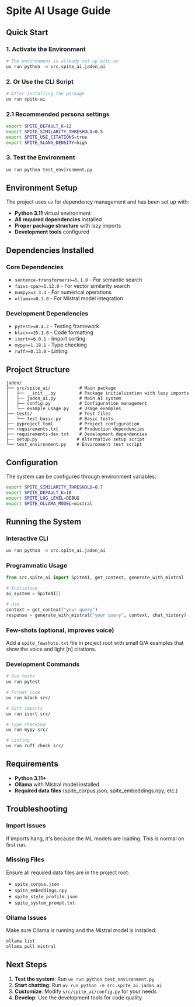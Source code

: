 # Spite AI Usage Guide

## Quick Start

### 1. Activate the Environment
```bash
# The environment is already set up with uv
uv run python -m src.spite_ai.jaden_ai
```

### 2. Or Use the CLI Script
```bash
# After installing the package
uv run spite-ai
```

### 2.1 Recommended persona settings
```bash
export SPITE_DEFAULT_K=12
export SPITE_SIMILARITY_THRESHOLD=0.5
export SPITE_USE_CITATIONS=true
export SPITE_SLANG_DENSITY=high
```

### 3. Test the Environment
```bash
uv run python test_environment.py
```

## Environment Setup

The project uses `uv` for dependency management and has been set up with:

- **Python 3.11** virtual environment
- **All required dependencies** installed
- **Proper package structure** with lazy imports
- **Development tools** configured

## Dependencies Installed

### Core Dependencies
- `sentence-transformers>=5.1.0` - For semantic search
- `faiss-cpu>=1.12.0` - For vector similarity search
- `numpy>=2.3.3` - For numerical operations
- `ollama>=0.3.0` - For Mistral model integration

### Development Dependencies
- `pytest>=8.4.2` - Testing framework
- `black>=25.1.0` - Code formatting
- `isort>=6.0.1` - Import sorting
- `mypy>=1.18.1` - Type checking
- `ruff>=0.13.0` - Linting

## Project Structure

```
jaden/
├── src/spite_ai/           # Main package
│   ├── __init__.py         # Package initialization with lazy imports
│   ├── jaden_ai.py         # Main AI system
│   ├── config.py           # Configuration management
│   └── example_usage.py    # Usage examples
├── tests/                  # Test files
│   └── test_basic.py       # Basic tests
├── pyproject.toml          # Project configuration
├── requirements.txt        # Production dependencies
├── requirements-dev.txt    # Development dependencies
├── setup.py               # Alternative setup script
└── test_environment.py    # Environment test script
```

## Configuration

The system can be configured through environment variables:

```bash
export SPITE_SIMILARITY_THRESHOLD=0.7
export SPITE_DEFAULT_K=10
export SPITE_LOG_LEVEL=DEBUG
export SPITE_OLLAMA_MODEL=mistral
```

## Running the System

### Interactive CLI
```bash
uv run python -m src.spite_ai.jaden_ai
```

### Programmatic Usage
```python
from src.spite_ai import SpiteAI, get_context, generate_with_mistral

# Initialize
ai_system = SpiteAI()

# Use
context = get_context("your query")
response = generate_with_mistral("your query", context, chat_history)
```

### Few-shots (optional, improves voice)
Add a `spite_fewshots.txt` file in project root with small Q/A examples that show the voice and light [n] citations.

### Development Commands
```bash
# Run tests
uv run pytest

# Format code
uv run black src/

# Sort imports
uv run isort src/

# Type checking
uv run mypy src/

# Linting
uv run ruff check src/
```

## Requirements

- **Python 3.11+**
- **Ollama** with Mistral model installed
- **Required data files** (spite_corpus.json, spite_embeddings.npy, etc.)

## Troubleshooting

### Import Issues
If imports hang, it's because the ML models are loading. This is normal on first run.

### Missing Files
Ensure all required data files are in the project root:
- `spite_corpus.json`
- `spite_embeddings.npy`
- `spite_style_profile.json`
- `spite_system_prompt.txt`

### Ollama Issues
Make sure Ollama is running and the Mistral model is installed:
```bash
ollama list
ollama pull mistral
```

## Next Steps

1. **Test the system**: Run `uv run python test_environment.py`
2. **Start chatting**: Run `uv run python -m src.spite_ai.jaden_ai`
3. **Customize**: Modify `src/spite_ai/config.py` for your needs
4. **Develop**: Use the development tools for code quality
